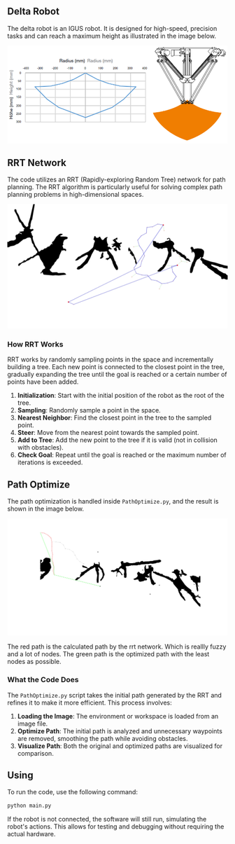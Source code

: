 
## Delta Robot

The delta robot is an IGUS robot. It is designed for high-speed, precision tasks and can reach a maximum height as illustrated in the image below.

![Delta Robot Maximum Height](../images/MaximumHeight_Delta.png)

## RRT Network

The code utilizes an RRT (Rapidly-exploring Random Tree) network for path planning. The RRT algorithm is particularly useful for solving complex path planning problems in high-dimensional spaces.

![RRT Path](../images/RRT.jpg)

### How RRT Works

RRT works by randomly sampling points in the space and incrementally building a tree. Each new point is connected to the closest point in the tree, gradually expanding the tree until the goal is reached or a certain number of points have been added.

1. **Initialization**: Start with the initial position of the robot as the root of the tree.
2. **Sampling**: Randomly sample a point in the space.
3. **Nearest Neighbor**: Find the closest point in the tree to the sampled point.
4. **Steer**: Move from the nearest point towards the sampled point.
5. **Add to Tree**: Add the new point to the tree if it is valid (not in collision with obstacles).
6. **Check Goal**: Repeat until the goal is reached or the maximum number of iterations is exceeded.

## Path Optimize

The path optimization is handled inside `PathOptimize.py`, and the result is shown in the image below.

![Optimized Path](../images/Optimized_Path.png)

The red path is the calculated path by the rrt network. Which is reallly fuzzy and a lot of nodes. The green path is the optimized path with the least nodes as possible.
### What the Code Does

The `PathOptimize.py` script takes the initial path generated by the RRT and refines it to make it more efficient. This process involves:

1. **Loading the Image**: The environment or workspace is loaded from an image file.
2. **Optimize Path**: The initial path is analyzed and unnecessary waypoints are removed, smoothing the path while avoiding obstacles.
3. **Visualize Path**: Both the original and optimized paths are visualized for comparison.

## Using

To run the code, use the following command:

```bash
python main.py
```

If the robot is not connected, the software will still run, simulating the robot's actions. This allows for testing and debugging without requiring the actual hardware.